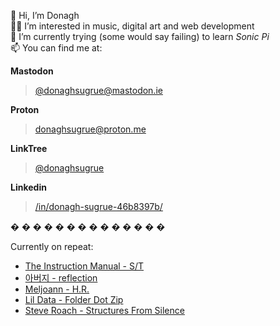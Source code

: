👋 Hi, I’m Donagh  
:man_technologist: I’m interested in music, digital art and web development  
:musical_note: I’m currently trying (some would say failing) to learn *Sonic Pi*  
📫 You can find me at:

**Mastodon**
>[@donaghsugrue@mastodon.ie](https://mastodon.ie/web/@donaghsugrue)

**Proton**
>[donaghsugrue@proton.me](mailto:donaghsugrue@proton.me)

**LinkTree**
>[@donaghsugrue](https://linktr.ee/donaghsugrue)

**Linkedin**
>[/in/donagh-sugrue-46b8397b/](https://www.linkedin.com//in/donagh-sugrue-46b8397b/)
  
� � � � � � � � � � � � � �  
  
Currently on repeat:  
- [The Instruction Manual - S/T](https://miuin.bandcamp.com/album/the-instruction-manual)  
- [아버지 - reflection](https://father.2006.kr/album/reflection)  
- [Meljoann - H.R.](https://boyscoutaudio.bandcamp.com/album/h-r)  
- [Lil Data - Folder Dot Zip](https://lildatapcmusic.bandcamp.com/album/folder-dot-zip)  
- [Steve Roach - Structures From Silence](https://steveroach.bandcamp.com/album/structures-from-silence-30th-anniversary-3cd-remastered-edition)
